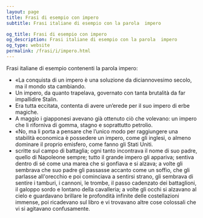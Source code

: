 ```yaml
---
layout: page
title: Frasi di esempio con impero 
subtitle: Frasi italiane di esempio con la parola  impero

og_title: Frasi di esempio con impero 
og_description: Frasi italiane di esempio con la parola  impero
og_type: website
permalink: /frasi/i/impero.html
---
```


Frasi italiane di esempio contenenti la parola impero:


- «La conquista di un impero è una soluzione da diciannovesimo secolo, ma il mondo sta cambiando.
- Un impero, da quanto trapelava, governato con tanta brutalità da far impallidire Stalin.
- Era tutta eccitata, contenta di avere un’erede per il suo impero di erbe magiche.
- A maggio i giapponesi avevano già ottenuto ciò che volevano: un impero che li riforniva di gomma, stagno e soprattutto petrolio.
- «No, ma li porta a pensare che l’unico modo per raggiungere una stabilità economica è possedere un impero, come gli inglesi, o almeno dominare il proprio emisfero, come fanno gli Stati Uniti.
- scritte sul campo di battaglia; ogni tanto incontrava il nome di suo padre, quello di Napoleone sempre; tutto il grande impero gli appariva; sentiva dentro di sé come una marea che si gonfiava e si alzava; a volte gli sembrava che suo padre gli passasse accanto come un soffio, che gli parlasse all'orecchio e poi cominciava a sentirsi strano, gli sembrava di sentire i tamburi, i cannoni, le trombe, il passo cadenzato dei battaglioni, il galoppo sordo e lontano della cavalleria; a volte gli occhi si alzavano al cielo e guardavano brillare le profondità infinite delle costellazioni immense, poi ricadevano sul libro e vi trovavano altre cose colossali che vi si agitavano confusamente.
